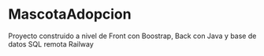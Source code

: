 # MascotaAdopcion

Proyecto construido a nivel de Front con Boostrap, Back con Java y base de datos SQL remota Railway
